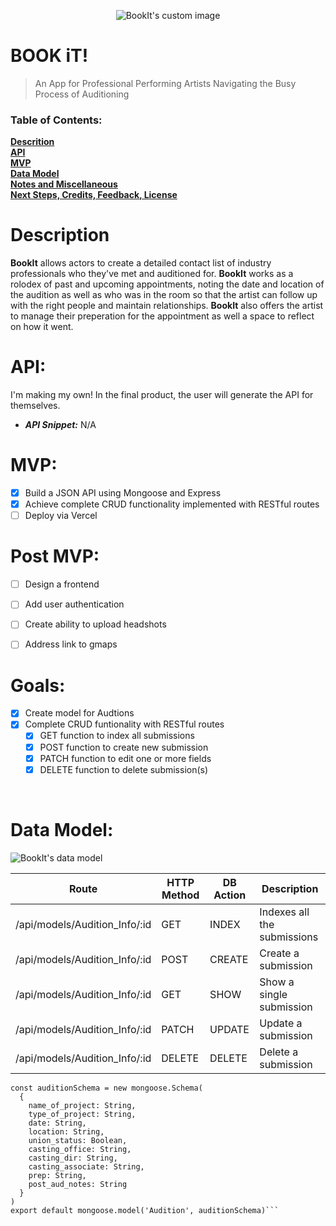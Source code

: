<p align="center">
  <img src="https://user-images.githubusercontent.com/123023398/221219765-2fb1ffcd-f91a-46c5-87e3-581fdf2eb0af.png?raw=true" alt="BookIt's custom image"/>
</p>

<strong>BOOK iT!</strong>
======

>An App for Professional Performing Artists Navigating the Busy Process of Auditioning 



### Table of Contents:
**[Descrition](#description)**<br>
**[API](#api)**<br>
**[MVP](#mvp)**<br>
**[Data Model](#data-model)**<br>
**[Notes and Miscellaneous](#notes-and-miscellaneous)**<br>
**[Next Steps, Credits, Feedback, License](#next-steps)**<br>

# Description

<strong>BookIt</strong> allows actors to create a detailed contact list of industry professionals who they've met and auditioned for. 
<strong>BookIt</strong> works as a rolodex of past and upcoming appointments, noting the date and location of the audition as well as who was in the room so that the artist can follow up with the right people and maintain relationships. 
<strong>BookIt</strong> also offers the artist to manage their preperation for the appointment as well a space to reflect on how it went.

# API: 
I'm making my own! In the final product, the user will generate the API for themselves.

- **_API Snippet:_** N/A

# MVP:
- [x] Build a JSON API using Mongoose and Express
- [x] Achieve complete CRUD functionality implemented with RESTful routes
- [ ] Deploy via Vercel 

# Post MVP:
- [ ] Design a frontend
- [ ] Add user authentication
- [ ] Create ability to upload headshots
- [ ] Address link to gmaps 


# Goals:

- [x] Create model for Audtions
- [x] Complete CRUD funtionality with RESTful routes
  - [x] GET function to index all submissions
  - [x] POST function to create new submission
  - [x] PATCH function to edit one or more fields
  - [x] DELETE function to delete submission(s)
  
<br>

# Data Model:

<img src="https://github.com/richardsaudek/Booked.it1/blob/046c00cc8e7a508a5b381a0f9c8a87718730de91/project2%20wire.png?raw=true" alt="BookIt's data model"/>
</p>


| Route                         | HTTP Method | DB Action | Description                 |
| ----------------------------- | ----------- | --------- | --------------------------- |
| /api/models/Audition_Info/:id | GET         | INDEX     | Indexes all the submissions |
| /api/models/Audition_Info/:id | POST        | CREATE    | Create a submission         |
| /api/models/Audition_Info/:id | GET         | SHOW      | Show a single submission    |
| /api/models/Audition_Info/:id | PATCH       | UPDATE    | Update a submission         |
| /api/models/Audition_Info/:id | DELETE      | DELETE    | Delete a submission         |


```var s = "JavaScript syntax highlighting";
const auditionSchema = new mongoose.Schema(
  {
    name_of_project: String,
    type_of_project: String,
    date: String,
    location: String,
    union_status: Boolean,
    casting_office: String,
    casting_dir: String,
    casting_associate: String,
    prep: String,
    post_aud_notes: String
  }
)
export default mongoose.model('Audition', auditionSchema)```


